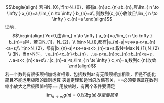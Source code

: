 $$\begin{align}
				若∃N_{0},当n>N_{0}，都有a_{n}≤c_{n}≤b_{n},且\lim_{ n \to \infty } a_{n}=a,\lim_{ n \to \infty } b_{n}=a\\
				则数列{c_{n}}收敛且\lim_{ n \to \infty } c_{n}=a
				\end{align}$$
				证明：$$\begin{align}
				∀ε>0,由\lim_{ n \to \infty } a_{n}=a,\lim_{ n \to \infty } b_{n}=a得，若∃N_{1}，N_{2}，\\
				当n>N_{1},都有|a_{n}-a|<ε⇔a-ε<a_{n}<a+ε;\\
				当n>N_{2}，都有|b_{n}-a|<ε⇔a-ε<b_{n}<a+ε;取N=Max N_{1},N_{2} \\
				∃N，当n>N时，∵a_{n}<c_{n}<b_{n}，∴a-ε<a_{n}≤c_{n}≤b_{n}<a+ε，∴a-ε<c_{n}<a+ε\\
				∴|c_{n}-a|<ε,\lim_{ n \to \infty } c_{n}=a,数列c_{n}收敛
				\end{align}$$
				若一个数列有很多项相加或者相乘，包括数列an有无限项相加相乘，但是不能化简且不能运用极限的四则运算
				夹逼定理和适当的放缩有关，==必须要保证在数列缩小放大之后极限值相等== 
				用放缩时，有两个条件要满足：$$\lim_{ n \to \infty } g(n)=0以及g(n)尽量要简单$$
				
